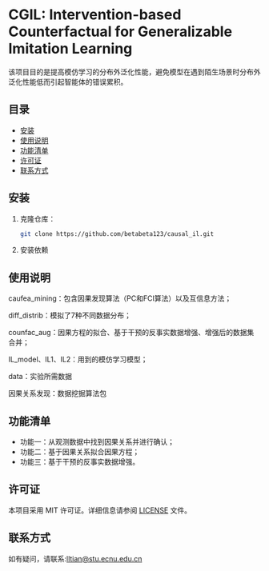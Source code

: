 # CGIL: Intervention-based Counterfactual for Generalizable Imitation Learning

该项目目的是提高模仿学习的分布外泛化性能，避免模型在遇到陌生场景时分布外泛化性能低而引起智能体的错误累积。

## 目录
- [安装](#安装)
- [使用说明](#使用说明)
- [功能清单](#功能清单)
- [许可证](#许可证)
- [联系方式](#联系方式)

## 安装
1. 克隆仓库： 
   ```bash
   git clone https://github.com/betabeta123/causal_il.git

2. 安装依赖
## 使用说明

caufea_mining：包含因果发现算法（PC和FCI算法）以及互信息方法；

diff_distrib：模拟了7种不同数据分布；

counfac_aug：因果方程的拟合、基于干预的反事实数据增强、增强后的数据集合并；

IL_model、IL1、IL2：用到的模仿学习模型；

data：实验所需数据

因果关系发现：数据挖掘算法包

## 功能清单
- 功能一：从观测数据中找到因果关系并进行确认；
- 功能二：基于因果关系拟合因果方程；
- 功能三：基于干预的反事实数据增强。


## 许可证
本项目采用 MIT 许可证。详细信息请参阅 [LICENSE](LICENSE) 文件。

## 联系方式
如有疑问，请联系:lltian@stu.ecnu.edu.cn


